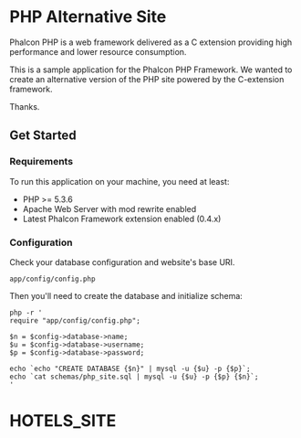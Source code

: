 PHP Alternative Site
====================

Phalcon PHP is a web framework delivered as a C extension providing high
performance and lower resource consumption.

This is a sample application for the Phalcon PHP Framework. We wanted to create
an alternative version of the PHP site powered by the C-extension framework.

Thanks.

Get Started
-----------

### Requirements

To run this application on your machine, you need at least:

* PHP >= 5.3.6
* Apache Web Server with mod rewrite enabled
* Latest Phalcon Framework extension enabled (0.4.x)

### Configuration

Check your database configuration and website's base URI.

    app/config/config.php

Then you'll need to create the database and initialize schema:

    php -r '
    require "app/config/config.php";

    $n = $config->database->name;
    $u = $config->database->username;
    $p = $config->database->password;

    echo `echo "CREATE DATABASE {$n}" | mysql -u {$u} -p {$p}`;
    echo `cat schemas/php_site.sql | mysql -u {$u} -p {$p} {$n}`;
    '
# HOTELS_SITE
